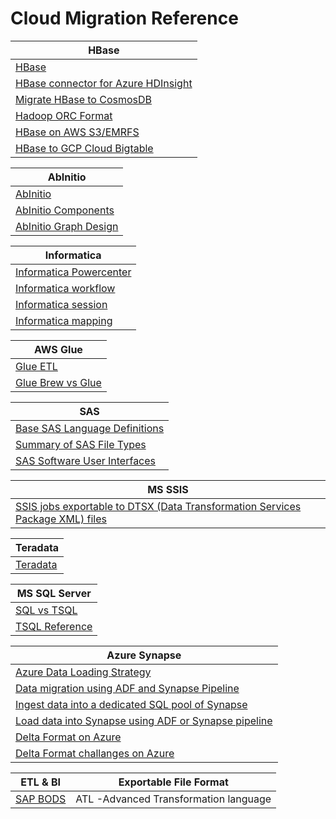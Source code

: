 # Cloud Migration Reference 

| HBase  | 
|  ----------- |
| [HBase](https://hbase.apache.org) 	|
| [HBase connector for Azure HDInsight](https://docs.microsoft.com/en-us/azure/data-factory/connector-hbase?tabs=data-factory) |
| [Migrate HBase to CosmosDB](https://docs.microsoft.com/en-us/azure/cosmos-db/sql/migrate-hbase-to-cosmos-db) |
| [Hadoop ORC Format](https://orc.apache.org) |
| [HBase on AWS S3/EMRFS](https://d1.awsstatic.com/whitepapers/Migrating_to_Apache_Hbase_on_Amazon_S3_on_Amazon_EMR.pdf) |
| [HBase to GCP Cloud Bigtable](https://cloud.google.com/architecture/hadoop/hadoop-gcp-migration-data-hbase-to-bigtable) |

| AbInitio  | 
|  ----------- |
|  [AbInitio](https://www.abinitio.com) |
|  [AbInitio Components](http://abinitio-components.blogspot.com) |
|  [AbInitio Graph Design](http://abinitio-graph.blogspot.com) |

| Informatica  | 
|  ----------- |
|  [Informatica Powercenter](https://docs.informatica.com/data-integration/powercenter/10-5/workflow-basics-guide/preface.html) |
|  [Informatica workflow](https://www.guru99.com/workflows-informatica.html) |
|  [Informatica session](https://docs.informatica.com/data-integration/powercenter/10-4-0/workflow-basics-guide/sessions/sessions-overview.html) |
|  [Informatica mapping](https://docs.informatica.com/data-integration/powercenter/10-5/designer-guide/mappings/mappings-overview.html) |

| AWS Glue  | 
|  ----------- |
|  [Glue ETL](https://aws.amazon.com/glue/features)  |
|  [Glue Brew vs Glue](https://cloudacademy.com/course/management-saa-c03/aws-glue-databrew-vs-glue-studio) |

| SAS  | 
|  ----------- |
|  [Base SAS Language Definitions](https://documentation.sas.com/doc/en/pgmsascdc/9.4_3.5/lepg/n1lk7u75dae3hjn1c1ymzcu4xg9u.htm#p14u47o4ollqstn1w6zhkh41k3oa) |
|  [Summary of SAS File Types](https://documentation.sas.com/doc/en/pgmsascdc/9.4_3.5/lepg/n1lk7u75dae3hjn1c1ymzcu4xg9u.htm#p1oepdwv2w2r82n1irvuwgxth4ks) |
|  [SAS Software User Interfaces](https://documentation.sas.com/doc/en/pgmsascdc/9.4_3.5/lepg/p1pxzze6cmxk95n10zpeqru787i0.htm) |

| MS SSIS  | 
|  ----------- |
|  [SSIS jobs exportable to DTSX (Data Transformation Services Package XML) files](https://documentation.sas.com/doc/en/pgmsascdc/9.4_3.5/lestmtsglobal/p08dfq4p2zd7ijn1aoeliru9g5xm.htm) |

| Teradata  | 
|  ----------- |
| [Teradata](https://docs.teradata.com/r/Teradata-VantageTM-SQL-Fundamentals/July-2021/Database-Objects) |

| MS SQL Server  | 
|  ----------- |
|  [SQL vs TSQL](https://www.geeksforgeeks.org/difference-between-structured-query-language-sql-and-transact-sql-t-sql/?ref=lbp) |
|  [TSQL Reference](https://learn.microsoft.com/en-us/sql/t-sql/language-reference?view=sql-server-ver16) |

| Azure Synapse  | 
|  ----------- |
| [Azure Data Loading Strategy](https://learn.microsoft.com/en-us/azure/synapse-analytics/sql-data-warehouse/design-elt-data-loading) |
| [Data migration using ADF and Synapse Pipeline](https://learn.microsoft.com/en-us/azure/data-factory/load-azure-sql-data-warehouse?toc=%2Fazure%2Fsynapse-analytics%2Fsql-data-warehouse%2Ftoc.json&tabs=data-factory) |
| [Ingest data into a dedicated SQL pool of Synapse](https://learn.microsoft.com/en-us/azure/synapse-analytics/data-integration/data-integration-sql-pool?source=recommendations) |
| [Load data into Synapse using ADF or Synapse pipeline](https://learn.microsoft.com/en-us/azure/data-factory/load-azure-sql-data-warehouse?tabs=data-factory) |
| [Delta Format on Azure](https://docs.microsoft.com/en-us/azure/data-factory/format-delta) |
| [Delta Format challanges on Azure](https://docs.microsoft.com/en-us/azure/synapse-analytics/sql/resources-self-help-sql-on-demand?tabs=x80070002#delta-lake) |

| ETL & BI | Exportable File Format | 
|  ----------- | ----------- |
|  [SAP BODS](https://www.ijert.org/research/sap-data-services-and-object-promotions-IJERTV9IS120134.pdf) | ATL -Advanced Transformation language |

